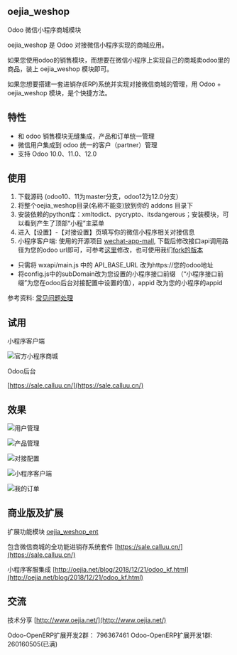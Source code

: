 ## oejia_weshop
Odoo 微信小程序商城模块

oejia_weshop 是 Odoo 对接微信小程序实现的商城应用。

如果您使用odoo的销售模块，而想要在微信小程序上实现自己的商城卖odoo里的商品，装上 oejia_weshop 模块即可。

如果您想要搭建一套进销存(ERP)系统并实现对接微信商城的管理，用 Odoo + oejia_weshop 模块，是个快捷方法。

## 特性
* 和 odoo 销售模块无缝集成，产品和订单统一管理
* 微信用户集成到 odoo 统一的客户（partner）管理
* 支持 Odoo 10.0、11.0、12.0

## 使用
1. 下载源码 (odoo10、11为master分支，odoo12为12.0分支）
2. 将整个oejia_weshop目录(名称不能变)放到你的 addons 目录下
3. 安装依赖的python库：xmltodict、pycrypto、itsdangerous；安装模块，可以看到产生了顶部“小程”主菜单
4. 进入【设置】-【对接设置】页填写你的微信小程序相关对接信息
5. 小程序客户端: 使用的开源项目 [wechat-app-mall](https://github.com/EastWorld/wechat-app-mall), 下载后修改接口api调用路径为您的odoo url即可，可参考[这里](https://github.com/JoneXiong/wechat-app-mall/pull/4/files)修改，也可使用我们[fork的版本](https://github.com/JoneXiong/wechat-app-mall)

- 只需将 wxapi/main.js 中的 API_BASE_URL 改为https://您的odoo地址 
- 将config.js中的subDomain改为您设置的小程序接口前缀 （“小程序接口前缀”为您在odoo后台对接配置中设置的值），appid 改为您的小程序的appid

参考资料: [常见问题处理](http://oejia.net/blog/2018/12/21/oejia_weshop_qa.html)

## 试用

小程序客户端

![官方小程序商城](http://oejia.net/files/201812/29163543453_gh_1fec54367c48_258.jpg)

Odoo后台

[https://sale.calluu.cn/](https://sale.calluu.cn/)

## 效果
![用户管理](http://oejia.net/files/201809/13165725703.jpeg)

![产品管理](http://oejia.net/files/201809/13172849146.jpeg)

![对接配置](http://oejia.net/files/201809/13165316092.jpeg)

![小程序客户端](http://oejia.net/files/201809/13172406513.jpeg)


![我的订单](http://oejia.net/files/201809/13172524213.jpeg)

## 商业版及扩展

扩展功能模块 [oejia_weshop_ent](https://www.calluu.cn/shop/product/odoo-12)

包含微信商城的全功能进销存系统套件 [https://sale.calluu.cn/](https://sale.calluu.cn/)

小程序客服集成 [http://oejia.net/blog/2018/12/21/odoo_kf.html](http://oejia.net/blog/2018/12/21/odoo_kf.html)


## 交流
技术分享
[http://www.oejia.net/](http://www.oejia.net/)

Odoo-OpenERP扩展开发2群： 796367461
Odoo-OpenERP扩展开发1群: 260160505(已满)
